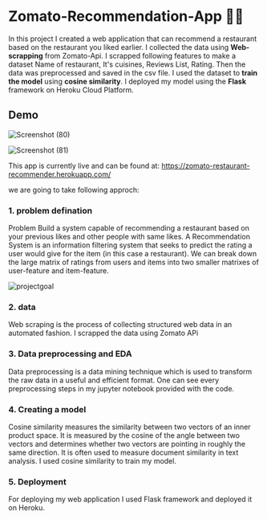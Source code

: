 # Zomato-Recommendation-App 🍕🍟

In this project I created a web application that can recommend a restaurant based on the restaurant you liked earlier.
I collected the data using **Web-scrapping** from Zomato-Api. I scrapped following features to make a dataset Name of restaurant, It's cuisines, Reviews List, Rating.
Then the data was preprocessed and saved in the csv file. I used the dataset to **train the model** using **cosine similarity**. I deployed my model using the **Flask** framework on Heroku Cloud Platform.

## Demo

![Screenshot (80)](https://user-images.githubusercontent.com/54037847/104320342-3576a780-5508-11eb-9bf4-70948a039665.png)

![Screenshot (81)](https://user-images.githubusercontent.com/54037847/104320349-37d90180-5508-11eb-8de0-3d9cc98fc55a.png)


This app is currently live and can be found at: https://zomato-restaurant-recommender.herokuapp.com/ 

we are going to take following approch:

### 1. problem defination
Problem Build a system capable of recommending a restaurant based on your previous likes and other people with same likes.
A Recommendation System is an information filtering system that seeks to predict the rating a user would give for the item (in this case a restaurant). We can break down the large matrix of ratings from users and items into two smaller matrixes of user-feature and item-feature.

![projectgoal](https://user-images.githubusercontent.com/54037847/104321079-26dcc000-5509-11eb-9396-8eb3e4b82ab2.png)


### 2. data
Web scraping is the process of collecting structured web data in an automated fashion. I scrapped the data using Zomato APi 

### 3. Data preprocessing and EDA

 Data preprocessing is a data mining technique which is used to transform the raw data in a useful and efficient format.
 One can see every preprocessing steps in my jupyter notebook provided with the code. 
 
### 4. Creating a model
 Cosine similarity measures the similarity between two vectors of an inner product space. It is measured by the cosine of the angle between two vectors and determines whether two vectors are pointing in roughly the same direction. It is often used to measure document similarity in text analysis. I used cosine similarity to train my model. 
 
### 5. Deployment
For deploying my web application I used Flask framework and deployed it on Heroku.

